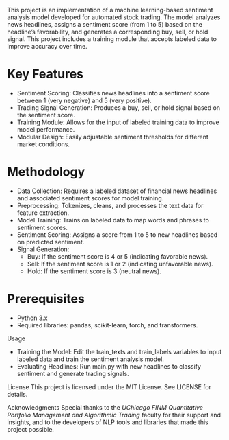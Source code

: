 This project is an implementation of a machine learning-based sentiment analysis model developed for automated stock trading. The model analyzes news headlines, assigns a sentiment score (from 1 to 5) based on the headline’s favorability, and generates a corresponding buy, sell, or hold signal. This project includes a training module that accepts labeled data to improve accuracy over time.

# Key Features
- Sentiment Scoring: Classifies news headlines into a sentiment score between 1 (very negative) and 5 (very positive).
- Trading Signal Generation: Produces a buy, sell, or hold signal based on the sentiment score.
- Training Module: Allows for the input of labeled training data to improve model performance.
- Modular Design: Easily adjustable sentiment thresholds for different market conditions.

# Methodology
- Data Collection: Requires a labeled dataset of financial news headlines and associated sentiment scores for model training.
- Preprocessing: Tokenizes, cleans, and processes the text data for feature extraction.
- Model Training: Trains on labeled data to map words and phrases to sentiment scores.
- Sentiment Scoring: Assigns a score from 1 to 5 to new headlines based on predicted sentiment.
- Signal Generation:
  - Buy: If the sentiment score is 4 or 5 (indicating favorable news).
  - Sell: If the sentiment score is 1 or 2 (indicating unfavorable news).
  - Hold: If the sentiment score is 3 (neutral news).

# Prerequisites
- Python 3.x
- Required libraries: pandas, scikit-learn, torch, and transformers.

Usage
- Training the Model: Edit the train_texts and train_labels variables to input labeled data and train the sentiment analysis model.
- Evaluating Headlines: Run main.py with new headlines to classify sentiment and generate trading signals.

License
This project is licensed under the MIT License. See LICENSE for details.

Acknowledgments
Special thanks to the *UChicago FINM Quantitative Portfolio Management and Algorithmic Trading* faculty for their support and insights, and to the developers of NLP tools and libraries that made this project possible.
